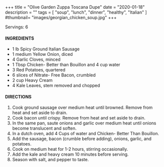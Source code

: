 +++
title = "Olive Garden Zuppa Toscana Dupe"
date = "2020-01-18"
description = ""
tags = [
    "soup",
    "lunch",
    "dinner",
    "healthy",
    "Italian"
]
#thumbnail= "images/georgian_chicken_soup.jpg"
+++

Servings: 6 <!--more-->

#### INGREDIENTS 

* 1 lb Spicy Ground Italian Sausage
* 1 medium Yellow Onion, diced 
* 4 Garlic Cloves, minced 
* 1 Tbsp Chicken- Better than Bouillon and 4 cup water
* 3 Red Potatoes, quartered 
* 6 slices of Nitrate- Free Bacon, crumbled
* 2 cup Heavy Cream 
* 4 Kale Leaves, stem removed and chopped 

#### DIRECTIONS 

1. Cook ground sausage over medium heat until browned. Remove from heat and set aside to drain. 
2. Cook bacon until crispy. Remove from heat and set aside to drain. 
3. In the same pan, saute onions and garlic over medium heat until onions become translucent and soften. 
4. In a dutch oven, add 4 Cups of water and Chicken- Better Than Bouillon. 
5. Add the sausage, bacon (crumble before adding), onions, garlic, and potatoes. 
6. Cook on medium heat for 1-2 hours, stirring occasionally.  
7. Add the kale and heavy cream 10 minutes before serving. 
8. Season with salt, and pepper to taste. 

